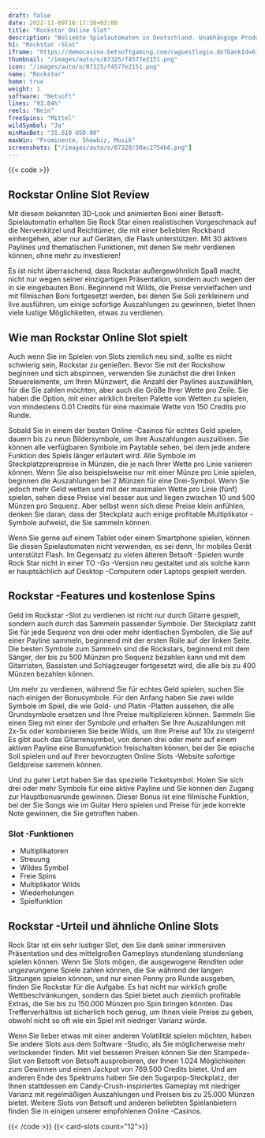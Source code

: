 ```yaml
---
draft: false
date: 2022-11-09T16:17:38+03:00
title: "Rockstar Online Slot"
description: "Beliebte Spielautomaten in Deutschland. Unabhängige Produktbewertungen und exklusive Anmeldeangebote. Jetzt spielen!"
h1: "Rockstar -Slot"
iframe: "https://democasino.betsoftgaming.com/cwguestlogin.do?bankId=675&gameId=220"
thumbnail: "/images/auto/o/87325/f4577e2151.png"
icon: "/images/auto/o/87325/f4577e2151.png"
name: "Rockstar"
home: true
weight: 1
software: "Betsoft"
lines: "93.84%"
reels: "Nein"
freeSpins: "Mittel"
wildSymbol: "Ja"
minMaxBet: "31.610 USD.00"
maxWin: "Prominente, Showbiz, Musik"
screenshots: ["/images/auto/o/87328/30ac2754b6.png"]
---
```


{{< code >}}<h2>Rockstar Online Slot Review</h2><p>Mit diesem bekannten 3D-Look und animierten Boni einer Betsoft-Spielautomatin erhalten Sie Rock Star einen realistischen Vorgeschmack auf die Nervenkitzel und Reichtümer, die mit einer beliebten Rockband einhergehen, aber nur auf Geräten, die Flash unterstützen. Mit 30 aktiven Paylines und thematischen Funktionen, mit denen Sie mehr verdienen können, ohne mehr zu investieren!</p><p>Es ist nicht überraschend, dass Rockstar außergewöhnlich Spaß macht, nicht nur wegen seiner einzigartigen Präsentation, sondern auch wegen der in sie eingebauten Boni. Beginnend mit Wilds, die Preise vervielfachen und mit filmischen Boni fortgesetzt werden, bei denen Sie Soli zerkleinern und live ausführen, um einige sofortige Auszahlungen zu gewinnen, bietet Ihnen viele lustige Möglichkeiten, etwas zu verdienen.</p><h2>Wie man Rockstar Online Slot spielt</h2><p>Auch wenn Sie im Spielen von Slots ziemlich neu sind, sollte es nicht schwierig sein, Rockstar zu genießen. Bevor Sie mit der Rockshow beginnen und sich abspinnen, verwenden Sie zunächst die drei linken Steuerelemente, um Ihren Münzwert, die Anzahl der Paylines auszuwählen, für die Sie zahlen möchten, aber auch die Größe Ihrer Wette pro Zeile. Sie haben die Option, mit einer wirklich breiten Palette von Wetten zu spielen, von mindestens 0.01 Credits für eine maximale Wette von 150 Credits pro Runde.</p><p>Sobald Sie in einem der besten Online -Casinos für echtes Geld spielen, dauern bis zu neun Bildersymbole, um Ihre Auszahlungen auszulösen. Sie können alle verfügbaren Symbole im Paytable sehen, bei dem jede andere Funktion des Spiels länger erläutert wird. Alle Symbole im Steckplatzpreispreise in Münzen, die je nach Ihrer Wette pro Linie variieren können. Wenn Sie also beispielsweise nur mit einer Münze pro Linie spielen, beginnen die Auszahlungen bei 2 Münzen für eine Drei-Symbol. Wenn Sie jedoch mehr Geld wetten und mit der maximalen Wette pro Linie (fünf) spielen, sehen diese Preise viel besser aus und liegen zwischen 10 und 500 Münzen pro Sequenz. Aber selbst wenn sich diese Preise klein anfühlen, denken Sie daran, dass der Steckplatz auch einige profitable Multiplikator -Symbole aufweist, die Sie sammeln können.</p><p>Wenn Sie gerne auf einem Tablet oder einem Smartphone spielen, können Sie diesen Spielautomaten nicht verwenden, es sei denn, Ihr mobiles Gerät unterstützt Flash. Im Gegensatz zu vielen älteren Betsoft -Spielen wurde Rock Star nicht in einer TO -Go -Version neu gestaltet und als solche kann er hauptsächlich auf Desktop -Computern oder Laptops gespielt werden.</p><h2>Rockstar -Features und kostenlose Spins</h2><p>Geld im Rockstar -Slot zu verdienen ist nicht nur durch Gitarre gespielt, sondern auch durch das Sammeln passender Symbole. Der Steckplatz zahlt Sie für jede Sequenz von drei oder mehr identischen Symbolen, die Sie auf einer Payline sammeln, beginnend mit der ersten Rolle auf der linken Seite. Die besten Symbole zum Sammeln sind die Rockstars, beginnend mit dem Sänger, der bis zu 500 Münzen pro Sequenz bezahlen kann und mit dem Gitarristen, Bassisten und Schlagzeuger fortgesetzt wird, die alle bis zu 400 Münzen bezahlen können.</p><p>Um mehr zu verdienen, während Sie für echtes Geld spielen, suchen Sie nach einigen der Bonusymbole. Für den Anfang haben Sie zwei wilde Symbole im Spiel, die wie Gold- und Platin -Platten aussehen, die alle Grundsymbole ersetzen und Ihre Preise multiplizieren können. Sammeln Sie einen Sieg mit einer der Symbole und erhalten Sie Ihre Auszahlungen mit 2x-5x oder kombinieren Sie beide Wilds, um Ihre Preise auf 10x zu steigern! Es gibt auch das Gitarrensymbol, von denen drei oder mehr auf einem aktiven Payline eine Bonusfunktion freischalten können, bei der Sie epische Soli spielen und auf Ihrer bevorzugten Online Slots -Website sofortige Geldpreise sammeln können.</p><p>Und zu guter Letzt haben Sie das spezielle Ticketsymbol. Holen Sie sich drei oder mehr Symbole für eine aktive Payline und Sie können den Zugang zur Hauptbonusrunde gewinnen. Dieser Bonus ist eine filmische Funktion, bei der Sie Songs wie im Guitar Hero spielen und Preise für jede korrekte Note gewinnen, die Sie getroffen haben.</p><h3>
Slot -Funktionen</h3><ul>
<li></span>
Multiplikatoren</li>
<li></span>
Streuung</li>
<li></span>
Wildes Symbol</li>
<li></span>
Freie Spins</li>
<li></span>
Multiplikator Wilds</li>
<li></span>
Wiederholungen</li>
<li></span>
Spielfunktion</li></ul><h2>Rockstar -Urteil und ähnliche Online Slots</h2><p>Rock Star ist ein sehr lustiger Slot, den Sie dank seiner immersiven Präsentation und des mittelgroßen Gameplays stundenlang stundenlang spielen können. Wenn Sie Slots mögen, die ausgewogene Renditen oder ungezwungene Spiele zahlen können, die Sie während der langen Sitzungen spielen können, und nur einen Penny pro Runde ausgeben, finden Sie Rockstar für die Aufgabe. Es hat nicht nur wirklich große Wettbeschränkungen, sondern das Spiel bietet auch ziemlich profitable Extras, die Sie bis zu 150.000 Münzen pro Spin bringen könnten. Das Trefferverhältnis ist sicherlich hoch genug, um Ihnen viele Preise zu geben, obwohl nicht so oft wie ein Spiel mit niedriger Varianz würde.</p><p>Wenn Sie lieber etwas mit einer anderen Volatilität spielen möchten, haben Sie andere Slots aus dem Software -Studio, als Sie möglicherweise mehr verlockender finden. Mit viel besseren Preisen können Sie den Stampede-Slot von Betsoft von Betsoft ausprobieren, der Ihnen 1.024 Möglichkeiten zum Gewinnen und einen Jackpot von 769.500 Credits bietet. Und am anderen Ende des Spektrums haben Sie den Sugarpop-Steckplatz, der Ihnen stattdessen ein Candy-Crush-inspiriertes Gameplay mit niedriger Varianz mit regelmäßigen Auszahlungen und Preisen bis zu 25.000 Münzen bietet. Weitere Slots von Betsoft und anderen beliebten Spielanbietern finden Sie in einigen unserer empfohlenen Online -Casinos.</p>{{< /code >}}
{{< card-slots count="12">}}